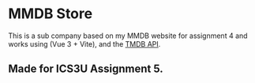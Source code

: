# MMDB Store

This is a sub company based on my MMDB website for assignment 4 and works using (Vue 3 + Vite), and the [TMDB API](https://developers.themoviedb.org/3/getting-started/introduction).

## Made for ICS3U Assignment 5.

<!-- ## Recommended IDE Setup

- [VS Code](https://code.visualstudio.com/) + [Volar](https://marketplace.visualstudio.com/items?itemName=Vue.volar) -->
